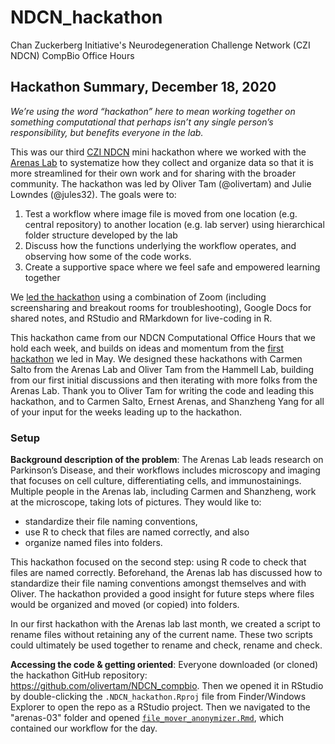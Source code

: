 # NDCN_hackathon
Chan Zuckerberg Initiative's Neurodegeneration Challenge Network (CZI NDCN) CompBio Office Hours 

## Hackathon Summary, December 18, 2020
*We’re using the word “hackathon” here to mean working together on something computational that perhaps isn’t any single person’s responsibility, but benefits everyone in the lab.*

This was our third [CZI NDCN](https://chanzuckerberg.com/science/programs-resources/neurodegeneration-challenge/) mini hackathon where we worked with the [Arenas Lab](http://ernestarenaslab.org/) to systematize how they collect and organize data so that it is more streamlined for their own work and for sharing with the broader community. The hackathon was led by Oliver Tam (@olivertam) and Julie Lowndes (@jules32). The goals were to:

1. Test a workflow where image file is moved from one location (e.g. central repository) to another location (e.g. lab server) using hierarchical folder structure developed by the lab
2. Discuss how the functions underlying the workflow operates, and observing how some of the code works.
3. Create a supportive space where we feel safe and empowered learning together

We [led the hackathon](https://www.openscapes.org/blog/2020/03/11/how-to-run-a-remote-workshop/) using a combination of Zoom (including screensharing and breakout rooms for troubleshooting), Google Docs for shared notes, and RStudio and RMarkdown for live-coding in R.

This hackathon came from our NDCN Computational Office Hours that we hold each week, and builds on ideas and momentum from the [first hackathon](https://github.com/olivertam/NDCN_hackathon/tree/master/arenas-01#ndcn_hackathon) we led in May. 
We designed these hackathons with Carmen Salto from the Arenas Lab and Oliver Tam from the Hammell Lab, building from our first initial discussions and then iterating with more folks from the Arenas Lab. Thank you to Oliver Tam for writing the code and leading this hackathon, and to Carmen Salto, Ernest Arenas, and Shanzheng Yang for all of your input for the weeks leading up to the hackathon. 

### Setup
**Background description of the problem**: The Arenas Lab leads research on Parkinson’s Disease, and their workflows includes microscopy and imaging that focuses on cell culture, differentiating cells, and immunostainings. Multiple people in the Arenas lab, including Carmen and Shanzheng, work at the microscope, taking lots of pictures. They would like to: 

- standardize their file naming conventions, 
- use R to check that files are named correctly, and also 
- organize named files into folders. 

This hackathon focused on the second step: using R code to check that files are named correctly. Beforehand, the Arenas lab has discussed how to standardize their file naming conventions amongst themselves and with Oliver. The hackathon provided a good insight for future steps where files would be organized and moved (or copied) into folders. 

In our first hackathon with the Arenas lab last month, we created a script to rename files without retaining any of the current name. These two scripts could ultimately be used together to rename and check, rename and check. 

**Accessing the code & getting oriented**: Everyone downloaded (or cloned) the hackathon GitHub repository: <https://github.com/olivertam/NDCN_compbio>. Then we opened it in RStudio by double-clicking the `.NDCN_hackathon.Rproj` file from Finder/Windows Explorer to open the repo as a RStudio project. Then we navigated to the "arenas-03" folder and opened [`file_mover_anonymizer.Rmd`](https://github.com/olivertam/NDCN_hackathon/blob/master/arenas-03/file_mover_anonymizer.Rmd), which contained our workflow for the day. 
